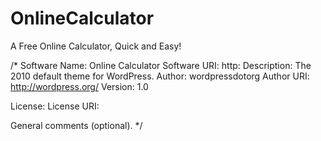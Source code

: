 # OnlineCalculator
A Free Online Calculator, Quick and Easy!

/*
Software Name: Online Calculator
Software URI: http:
Description: The 2010 default theme for WordPress.
Author: wordpressdotorg
Author URI: http://wordpress.org/
Version: 1.0


License:
License URI:

General comments (optional).
*/
